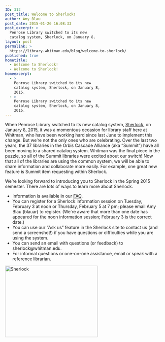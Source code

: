 ```yaml
---
ID: 312
post_title: Welcome to Sherlock!
author: Amy Blau
post_date: 2015-01-26 16:08:33
post_excerpt: >
  Penrose Library switched to its new
  catalog system, Sherlock, on January 8.
layout: post
permalink: >
  https://library.whitman.edu/blog/welcome-to-sherlock/
published: true
hometitle:
  - Welcome to Sherlock!
  - Welcome to Sherlock!
homeexcerpt:
  - >
    Penrose Library switched to its new
    catalog system, Sherlock, on January 8,
    2015.
  - >
    Penrose Library switched to its new
    catalog system, Sherlock, on January 8,
    2015.
---
```

When Penrose Library switched to its new catalog system, <a href="http://sherlock.whitman.edu">Sherlock</a>, on January 8, 2015, it was a momentous occasion for library staff here at Whitman, who have been working hard since last June to implement this change. But we’re not the only ones who are celebrating. Over the last two years, the 37 libraries in the Orbis Cascade Alliance (aka “Summit”) have all been moving to a shared catalog system. Whitman was the final piece in the puzzle, so all of the Summit libraries were excited about our switch! Now that all of the libraries are using the common system, we will be able to share information and collaborate more easily. For example, one great new feature is Summit item requesting within Sherlock.

We’re looking forward to introducing you to Sherlock in the Spring 2015 semester. There are lots of ways to learn more about Sherlock.
<ul>
	<li>Information is available in our <a href="http://www.whitman.edu/penrose/research/faq/">FAQ</a>.</li>
	<li>You can register for a Sherlock information session on Tuesday, February 3 at noon or Thursday, February 5 at 7 pm; please email Amy Blau (blauar) to register. (We're aware that more than one date has appeared for the noon information session; February 3 is the correct date.)</li>
	<li>You can use our “Ask us” feature in the Sherlock site to contact us (and send a screenshot!) if you have questions or difficulties while you are using the system.</li>
	<li>You can send an email with questions (or feedback) to sherlock@whitman.edu.</li>
	<li>For informal questions or one-on-one assistance, email or speak with a reference librarian.</li>
</ul>
<a href="http://penrose.whitman.edu/blog/wp-content/uploads/2015/01/Sherlock.jpg"><img class=" size-medium wp-image-313 aligncenter" src="http://penrose.whitman.edu/blog/wp-content/uploads/2015/01/Sherlock-300x232.jpg" alt="Sherlock" width="300" height="232" /></a>